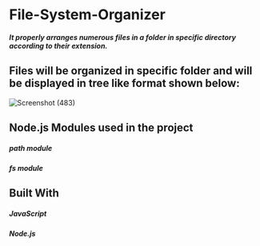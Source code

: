 # File-System-Organizer

##### It properly arranges numerous files in a folder in specific directory according to their extension.

## Files will be organized in specific folder and will be displayed in tree like format shown below: 

![Screenshot (483)](https://user-images.githubusercontent.com/72129763/150387488-8f925cf9-f3ef-4a1e-89e0-e3706e1b62da.png)


## Node.js Modules used in the project

##### path module
##### fs module

## Built With

##### JavaScript
##### Node.js

